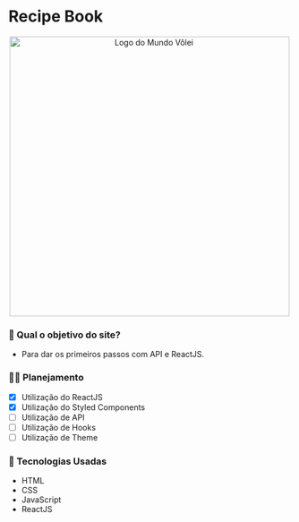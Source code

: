 # Recipe Book
<p align="center">
<img src="https://lh3.googleusercontent.com/proxy/v7V39JZB_sJyo2xDpAVManIOY0kAKHALzelsAEIK6sZZE4SLozKU0OTyUN6_CZQPAUuySno7eH3xGRO0hxy9aY-LiwbX_C1E_d564_wgSDFRKQiAipQVNH-LFdeM78xU" alt="Logo do Mundo Vôlei" width="500"/>
</p>

### 🤔 Qual o objetivo do site?
  - Para dar os primeiros passos com API e ReactJS.

### 👨‍🏫 Planejamento
  - [x] Utilização do ReactJS
  - [x] Utilização do Styled Components
  - [ ] Utilização de API
  - [ ] Utilização de Hooks
  - [ ] Utilização de Theme

### 🧠 Tecnologias Usadas
  - HTML
  - CSS
  - JavaScript
  - ReactJS
